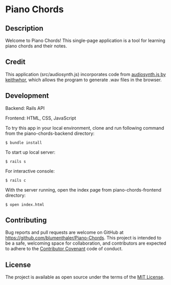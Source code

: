 # Piano Chords

## Description

Welcome to Piano Chords! This single-page application is a tool for learning piano chords and their notes.

## Credit

This application (src/audiosynth.js) incorporates code from [audiosynth.js by keithwhor](https://github.com/keithwhor/audiosynth), which allows the program to generate .wav files in the browser.

## Development

Backend: Rails API

Frontend: HTML, CSS, JavaScript

To try this app in your local environment, clone and run following command from the piano-chords-backend directory:

    $ bundle install

To start up local server:

    $ rails s

For interactive console:

    $ rails c

With the server running, open the index page from piano-chords-frontend directory:

    $ open index.html

## Contributing

Bug reports and pull requests are welcome on GitHub at https://github.com/blumenthaler/Piano-Chords. This project is intended to be a safe, welcoming space for collaboration, and contributors are expected to adhere to the [Contributor Covenant](https://contributor-covenant.org/) code of conduct.

## License

The project is available as open source under the terms of the [MIT License](https://opensource.org/licenses/MIT).